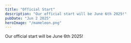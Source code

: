 ```yaml
---
title: "Official Start"
description: "Our official start will be June 6th 2025!"
pubDate: "Jun 2 2025"
heroImage: "/mameleon.png"
---
```

Our official start will be June 6th 2025!